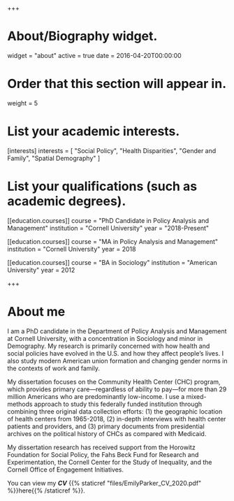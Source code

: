 +++
# About/Biography widget.
widget = "about"
active = true
date = 2016-04-20T00:00:00

# Order that this section will appear in.
weight = 5

# List your academic interests.
[interests]
  interests = [
    "Social Policy",
    "Health Disparities",
    "Gender and Family",
    "Spatial Demography"
  ]

# List your qualifications (such as academic degrees).

[[education.courses]]
  course = "PhD Candidate in Policy Analysis and Management"
  institution = "Cornell University"
  year = "2018-Present"

[[education.courses]]
  course = "MA in Policy Analysis and Management"
  institution = "Cornell University"
  year = 2018

[[education.courses]]
  course = "BA in Sociology"
  institution = "American University"
  year = 2012

+++
# About me

I am a PhD candidate in the Department of Policy Analysis and Management at Cornell University, with a concentration in Sociology and minor in Demography. My research is primarily concerned with how health and social policies have evolved in the U.S. and how they affect people’s lives. I also study modern American union formation and changing gender norms in the contexts of work and family.

My dissertation focuses on the Community Health Center (CHC) program, which provides primary care—regardless of ability to pay—for more than 29 million Americans who are predominantly low-income. I use a mixed-methods approach to study this federally funded institution through combining three original data collection efforts: (1) the geographic location of health centers from 1965-2018, (2) in-depth interviews with health center patients and providers, and (3) primary documents from presidential archives on the political history of CHCs as compared with Medicaid.

My dissertation research has received support from the Horowitz Foundation for Social Policy, the Fahs Beck Fund for Research and Experimentation, the Cornell Center for the Study of Inequality, and the Cornell Office of Engagement Initiatives.

You can view my ***CV*** {{% staticref "files/EmilyParker_CV_2020.pdf" %}}here{{% /staticref %}}.
